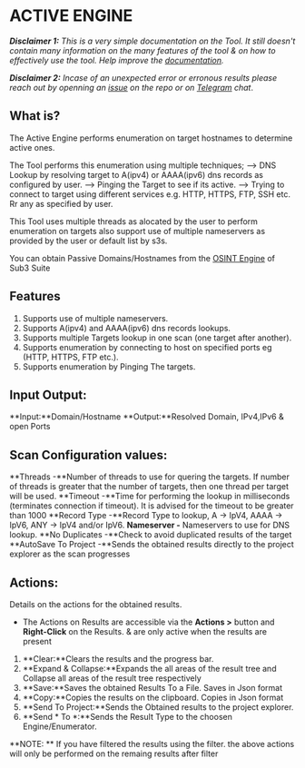 # ACTIVE ENGINE 

***Disclaimer 1:** This is a very simple documentation on the Tool. It still doesn't contain many information on the many features of the tool & on how to effectively use the tool. Help improve the [documentation](https://github.com/3nock/s3s_doc).*

***Disclaimer 2:** Incase of an unexpected error or erronous results please reach out by openning an [issue](https://github.com/3nock/sub3suite/issues) on the repo or on [Telegram](https://t.me/sub3suite) chat*.

## What is? 
The Active Engine performs enumeration on target hostnames to determine active ones.

The Tool performs this enumeration using multiple techniques;
	--> DNS Lookup by resolving target to A(ipv4) or AAAA(ipv6) dns records as configured by user.
	--> Pinging the Target to see if its active.
	--> Trying to connect to target using different services e.g. HTTP, HTTPS, FTP, SSH etc. Rr any as specified by user.
	
This Tool uses multiple threads as alocated by the user to perform enumeration on targets also support use of multiple nameservers as provided
by the user or default list by s3s.

You can obtain Passive Domains/Hostnames from the [OSINT Engine](../engines/osint.md) of Sub3 Suite

## Features 
1. Supports use of multiple nameservers.
2. Supports A(ipv4) and AAAA(ipv6) dns records lookups.
5. Supports multiple Targets lookup in one scan (one target after another).
5. Supports enumeration by connecting to host on specified ports eg (HTTP, HTTPS, FTP etc.).
6. Supports enumeration by Pinging The targets.

## Input Output: 
**Input:**Domain/Hostname
**Output:**Resolved Domain, IPv4,IPv6 & open Ports

## Scan Configuration values: 
**Threads -**Number of threads to use for quering the targets. If number of threads is greater that the number of targets, then one thread per target will be used.
**Timeout -**Time for performing the lookup in milliseconds (terminates connection if timeout). It is advised for the timeout to be greater than 1000
**Record Type -**Record Type to lookup, A -> IpV4, AAAA -> IpV6, ANY -> IpV4 and/or IpV6.
**Nameserver -** Nameservers to use for DNS lookup.
**No Duplicates -**Check to avoid duplicated results of the target
**AutoSave To Project -**Sends the obtained results directly to the project explorer as the scan progresses

## Actions: 

Details on the actions for the obtained results.

 - The Actions on Results are accessible via the **Actions >** button and **Right-Click** on the Results. & are only active when the results are present

1. **Clear:**Clears the results and the progress bar.
2. **Expand & Collapse:**Expands the all areas of the result tree and Collapse all areas of the result tree respectively
3. **Save:**Saves the obtained Results To a File. Saves in Json format
4. **Copy:**Copies the results on the clipboard. Copies in Json format
5. **Send To Project:**Sends the Obtained results to the project explorer.
5. **Send * To *:**Sends the Result Type to the choosen Engine/Enumerator.

**NOTE: **
	If you have filtered the results using the filter. the above actions will only be performed on the remaing results after filter